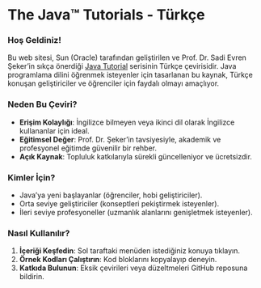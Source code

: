 # The Java™ Tutorials - Türkçe

### Hoş Geldiniz!

Bu web sitesi, Sun (Oracle) tarafından geliştirilen ve Prof. Dr. Sadi Evren Şeker’in sıkça önerdiği [Java Tutorial](https://docs.oracle.com/javase/tutorial/) serisinin Türkçe çevirisidir. Java programlama dilini öğrenmek isteyenler için tasarlanan bu kaynak, Türkçe konuşan geliştiriciler ve öğrenciler için faydalı olmayı amaçlıyor.

### Neden Bu Çeviri?
- **Erişim Kolaylığı**: İngilizce bilmeyen veya ikinci dil olarak İngilizce kullananlar için ideal.
- **Eğitimsel Değer**: Prof. Dr. Şeker’in tavsiyesiyle, akademik ve profesyonel eğitimde güvenilir bir rehber.
- **Açık Kaynak**: Topluluk katkılarıyla sürekli güncelleniyor ve ücretsizdir.

### Kimler İçin?
- Java’ya yeni başlayanlar (öğrenciler, hobi geliştiriciler).
- Orta seviye geliştiriciler (konseptleri pekiştirmek isteyenler).
- İleri seviye profesyoneller (uzmanlık alanlarını genişletmek isteyenler).

### Nasıl Kullanılır?
1. **İçeriği Keşfedin**: Sol taraftaki menüden istediğiniz konuya tıklayın.
2. **Örnek Kodları Çalıştırın**: Kod bloklarını kopyalayıp deneyin.
3. **Katkıda Bulunun**: Eksik çevirileri veya düzeltmeleri GitHub reposuna bildirin.